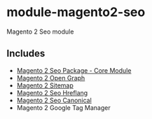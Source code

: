 # module-magento2-seo
Magento 2 Seo module

## Includes
- [Magento 2 Seo Package - Core Module](https://github.com/landofcoder/module-seo-package)
- [Magento 2 Open Graph](https://github.com/landofcoder/module-opengraph)
- [Magento 2 Sitemap](https://github.com/landofcoder/module-sitemap-magento2)
- [Magento 2 Seo Hreflang](https://github.com/landofcoder/module-seo-hreflang)
- [Magento 2 Seo Canonical](https://github.com/landofcoder/module-seo-canonical)
- Magento 2 Google Tag Manager
